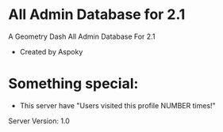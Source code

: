 # All Admin Database for 2.1
A Geometry Dash All Admin Database For 2.1
- Created by Aspoky

# Something special:

- This server have "Users visited this profile NUMBER times!"


Server Version: 1.0
